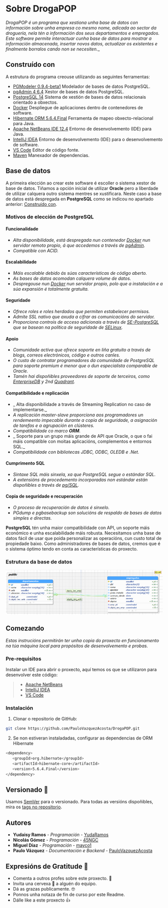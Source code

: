 
# Sobre DrogaPOP
_DrogaPOP é un programa que xestiona unha base de datos con información sobre unha empresa co mesmo nome, adicada ao sector da droguería, nela tén a información dos seus departamentos e empregados. Este software permite interactuar cunha base de datos para mostrar a información almacenada, insertar novos datos, actualizar os existentes e finalmente borralos cando non se necesiten.__

## Construído con
A estrutura do programa creouse utilizando as seguintes ferramentas:
- [PGModeler 0.9.4-beta1](https://pgmodeler.io/) Modelador de bases de datos PostgreSQL.
- [pgAdmin 4 6.4](https://www.pgadmin.org/) Xestor de bases de datos PostgreSQL.
- [PostgreSQL 14](https://www.postgresql.org/) Sistema de xestión de bases de datos relacionais orientado a obxectos.
- [Docker](https://www.docker.com/) Despliegue de aplicaciones dentro de contenedores de software.
- [Hibernate ORM 5.6.4.Final](http://handlebarsjs.com/) Ferramenta de mapeo obxecto-relacional para Java.
- [Apache NetBeans IDE 12.4](https://netbeans.apache.org/download/index.html) Entorno de desenvolvemento (IDE) para Java.
- [IntelliJ IDEA](https://www.jetbrains.com/es-es/idea/) Entorno de desenvolvemento (IDE) para o desenvolvemento de software.
- [VS Code](https://code.visualstudio.com/) Editor de código fonte.
- [Maven](https://maven.apache.org/)  Manexador de dependencias.

## Base de datos
A primeira elección ao crear este software é escoller o sistema xestor de base de datos. Tiñamos a opción inicial de utilizar **Oracle** pero a liberdade de utilizar calquera outro sistema mentres se xustificara. Neste caso a base de datos está despregada en **PostgreSQL** como se indicou no apartado anterior: [Construído con](https://github.com/PauloVazquezAcosta/DrogaPOP/blob/readme/README.md#constru%C3%ADdo-con). 

### Motivos de elección de PostgreSQL

#### Funcionalidade
-   _Alta disponibilidade, está despregada nun contenedor [Docker](https://www.docker.com/)  nun servidor remoto propio, á que accedemos a través de [pgAdmin](https://www.pgadmin.org/)._
- _Compatible con ACID._
####  Escalabilidade 
-   _Máis escalable debido ás súas características de código aberto._
-   _As bases de datos acomodan calquera volume de datos._
-   _Despregouse nun [Docker](https://www.docker.com/) nun servidor propio, polo que a instalación e a súa expansión é totalmente gratuita._
#### Seguridade
-   _Ofrece roles e roles herdados que permiten estabelecer permisos._
-   _Admite SSL nativo que axuda a cifrar as comunicacións do servidor._
-   _Proporciona controis de acceso adicionais a través de [SE-PostgreSQL](https://wiki.postgresql.org/wiki/SEPostgreSQL_Documentation) que se basean na política de seguridade de [SELinux](https://www.redhat.com/es/topics/linux/what-is-selinux)._
#### Apoio
- _Comunidade activa que ofrece soporte en liña gratuito a través de blogs, correos electrónicos, código e outros canles._
-   _O custo de contratar programadores da comunidade de PostgreSQL para soporte premium é menor que o dun especialista comparable de Oracle._
-   _Tamén hai dispoñibles proveedores de soporte de terceiros, como [EnterpriseDB](https://www.enterprisedb.com/) y 2nd [Quadrant](https://www.2ndquadrant.com/es/)._
#### Compatibilidade e replicación
-  _ Alta disponibilidade a través de Streaming Replication no caso de implementarse._
-   _A replicación master-slave proporciona aos programadores un rendemeento impecable durante a copia de seguridade, a asignación de tarefas e a agrupación en clústeres._
-  _Compatibilidade co marco **ORM**._
-  _ Soporte para un grupo máis grande de API que Oracle, o que o fai máis compatible con moitas aplicacións, complementos e entornos SQL._
-   _Compatibilidade con bibliotecas JDBC, ODBC, OLEDB e .Net._
#### Cumprimento SQL
-  _Sintaxe SQL máis sinxela, xa que PostgreSQL segue o estándar SQL._
-   _A extensións de procedemento incorporadas non estándar están dispoñibles a través de [pg/SQL](https://es.wikipedia.org/wiki/PL/PgSQL)._
#### Copia de seguridade e recuperación
-   _O proceso de recuperación de datos é sinxelo._
-   _PGdump e pgbasebackup son solucións de respaldo de bases de datos simples e directas._

**PostgreSQL** tén unha maior compatibilidade con API, un soporte máis económico e unha escalabilidade máis robusta.  Necesitamos unha base de datos fácil de usar que poida personalizar as operacións, cun custo total de propiedade baixo. Como administradores de bases de datos, cremos que é o sistema óptimo tendo en conta as características do proxecto.

### Estrutura da base de datos
![Modelo ER DrogaPOP](https://raw.githubusercontent.com/PauloVazquezAcosta/DrogaPOP/readme/images/Modelo%20ER%20DrogaPOP.png)


## Comezando
_Estas instrucións permitirán ter unha copia do proxecto en funcionamento na túa máquina local para propósitos de desenvolvemento e probas._
### Pre-requisitos
Instalar un IDE para abrir o proxecto, aquí temos os que se utilizaron para desenvolver este código:
> - [Apache NetBeans](https://netbeans.apache.org/download/nb124/nb124.html)
> - [IntelliJ IDEA](https://www.jetbrains.com/es-es/idea/download/#section=windows)
> - [VS Code](https://code.visualstudio.com/Download)

### Instalación
1. Clonar o repositorio de GitHub:

  ```sh
  git clone https://github.com/PauloVazquezAcosta/DrogaPOP.git
  ```
  2. Se non estiveran instaladadas, configurar as dependencias de ORM Hibernate
```sh
<dependency>
   <groupId>org.hibernate</groupId>
   <artifactId>hibernate-core</artifactId>
   <version>5.6.4.Final</version>
</dependency>
```

## Versionado 📌

Usamos [SemVer](https://semver.org/lang/es/) para o versionado. Para todas as versións dispoñibles, mira os [tags no repositorio](https://github.com/PauloVazquezAcosta/DrogaPOP/tags).

## Autores
-   **Yudaisy Ramos**  -  _Programación_  -  [YudaRamos](https://github.com/YudaRamos)
-   **Nicolás Gómez**  -  _Programación_  -  [45NGC](https://github.com/45NGC)
-   **Miguel Díaz**  -  _Programación_  -  [mayco1](https://github.com/mayco1)
-  **Paulo Vázquez**  -  _Documentación e Backend_  -  [PauloVazquezAcosta](https://github.com/PauloVazquezAcosta)

## Expresións de Gratitude 🎁

* Comenta a outros profes sobre este proxecto. 📢
* Invita una cervexa 🍺 a alguén do equipo.
* Dá as grazas publicamente. 🤓
* Ponnos unha notaza de fin de curso por este Readme.
* Dálle like a este proxecto :thumbsup:

